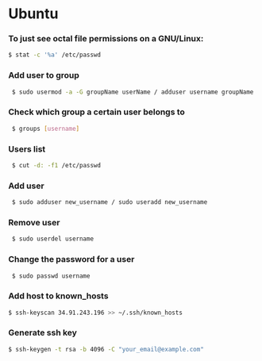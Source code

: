# Ubuntu

### To just see octal file permissions on a GNU/Linux:
```bash
$ stat -c '%a' /etc/passwd
```

### Add user to group 

```bash
 $ sudo usermod -a -G groupName userName / adduser username groupName 
 ```

### Check which group a certain user belongs to

```bash
 $ groups [username]
 ```

### Users list

```bash
 $ cut -d: -f1 /etc/passwd
 ```
 
  ### Add user

```bash
 $ sudo adduser new_username / sudo useradd new_username
 ```
 
 
  ### Remove user

```bash
 $ sudo userdel username 
 ```
 
 
  ### Change the password for a user

```bash
 $ sudo passwd username 
 ```
 
 ### Add host to known_hosts
 ```bash
 $ ssh-keyscan 34.91.243.196 >> ~/.ssh/known_hosts 
 ```
 
  ### Generate ssh key
 ```bash
 $ ssh-keygen -t rsa -b 4096 -C "your_email@example.com" 
 ```
